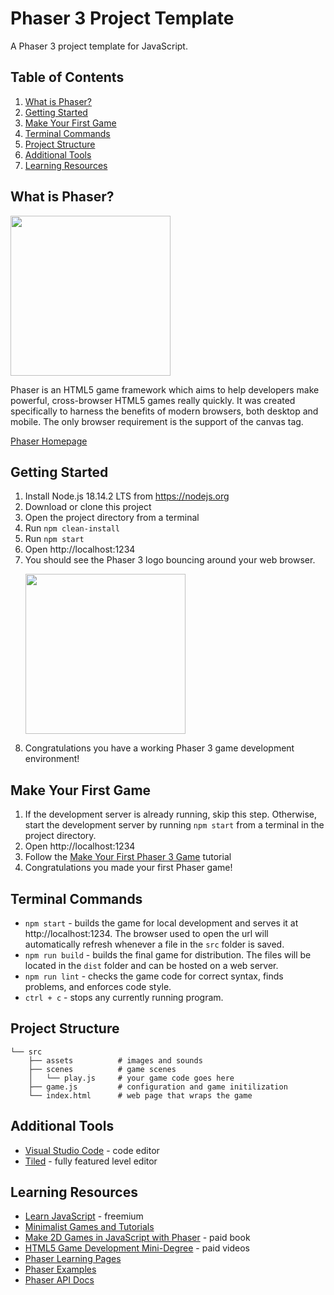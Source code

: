 # Phaser 3 Project Template

A Phaser 3 project template for JavaScript.

## Table of Contents

1. [What is Phaser?](#what-is-phaser)
1. [Getting Started](#getting-started)
1. [Make Your First Game](#make-your-first-game)
1. [Terminal Commands](#terminal-commands)
1. [Project Structure](#project-structure)
1. [Additional Tools](#additional-tools)
1. [Learning Resources](#learning-resources)

## What is Phaser?

<img src="phaser.png" height="256"/>

Phaser is an HTML5 game framework which aims to help developers make powerful, cross-browser HTML5 games really quickly. It was created specifically to harness the benefits of modern browsers, both desktop and mobile. The only browser requirement is the support of the canvas tag.

[Phaser Homepage](https://phaser.io)

## Getting Started

1. Install Node.js 18.14.2 LTS from https://nodejs.org
1. Download or clone this project
1. Open the project directory from a terminal
1. Run `npm clean-install`
1. Run `npm start`
1. Open http://localhost:1234
1. You should see the Phaser 3 logo bouncing around your web browser.
    <p><img src="demo-screenshot.png" height="256" /></p>
1. Congratulations you have a working Phaser 3 game development environment!

## Make Your First Game

1. If the development server is already running, skip this step. Otherwise, start the development server by running `npm start` from a terminal in the project directory.
1. Open http://localhost:1234
1. Follow the [Make Your First Phaser 3 Game](./tutorial/README.md) tutorial
1. Congratulations you made your first Phaser game!

## Terminal Commands

- `npm start` - builds the game for local development and serves it at http://localhost:1234. The browser used to open the url will automatically refresh whenever a file in the `src` folder is saved.
- `npm run build` - builds the final game for distribution. The files will be located in the `dist` folder and can be hosted on a web server.
- `npm run lint` - checks the game code for correct syntax, finds problems, and enforces code style.
- `ctrl + c` - stops any currently running program.

## Project Structure

```
└── src
    ├── assets          # images and sounds
    ├── scenes          # game scenes
    │   └── play.js     # your game code goes here
    ├── game.js         # configuration and game initilization
    └── index.html      # web page that wraps the game
```

## Additional Tools

- [Visual Studio Code](https://code.visualstudio.com/) - code editor
- [Tiled](https://www.mapeditor.org/) - fully featured level editor

## Learning Resources

- [Learn JavaScript](https://www.sololearn.com/learning/1024) - freemium
- [Minimalist Games and Tutorials](https://www.lessmilk.com/)
- [Make 2D Games in JavaScript with Phaser](https://thomaspalef.gumroad.com/l/make-2d-games) - paid book
- [HTML5 Game Development Mini-Degree](https://academy.zenva.com/product/html5-game-phaser-mini-degree/) - paid videos
- [Phaser Learning Pages](https://phaser.io/learn)
- [Phaser Examples](https://phaser.io/examples/v3)
- [Phaser API Docs](https://newdocs.phaser.io/docs/3.55.2)